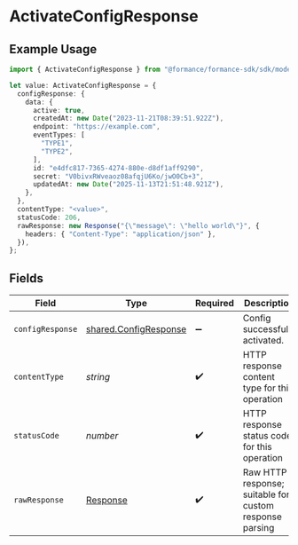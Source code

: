 # ActivateConfigResponse

## Example Usage

```typescript
import { ActivateConfigResponse } from "@formance/formance-sdk/sdk/models/operations";

let value: ActivateConfigResponse = {
  configResponse: {
    data: {
      active: true,
      createdAt: new Date("2023-11-21T08:39:51.922Z"),
      endpoint: "https://example.com",
      eventTypes: [
        "TYPE1",
        "TYPE2",
      ],
      id: "e4dfc817-7365-4274-880e-d8df1aff9290",
      secret: "V0bivxRWveaoz08afqjU6Ko/jwO0Cb+3",
      updatedAt: new Date("2025-11-13T21:51:48.921Z"),
    },
  },
  contentType: "<value>",
  statusCode: 206,
  rawResponse: new Response("{\"message\": \"hello world\"}", {
    headers: { "Content-Type": "application/json" },
  }),
};
```

## Fields

| Field                                                                 | Type                                                                  | Required                                                              | Description                                                           |
| --------------------------------------------------------------------- | --------------------------------------------------------------------- | --------------------------------------------------------------------- | --------------------------------------------------------------------- |
| `configResponse`                                                      | [shared.ConfigResponse](../../../sdk/models/shared/configresponse.md) | :heavy_minus_sign:                                                    | Config successfully activated.                                        |
| `contentType`                                                         | *string*                                                              | :heavy_check_mark:                                                    | HTTP response content type for this operation                         |
| `statusCode`                                                          | *number*                                                              | :heavy_check_mark:                                                    | HTTP response status code for this operation                          |
| `rawResponse`                                                         | [Response](https://developer.mozilla.org/en-US/docs/Web/API/Response) | :heavy_check_mark:                                                    | Raw HTTP response; suitable for custom response parsing               |